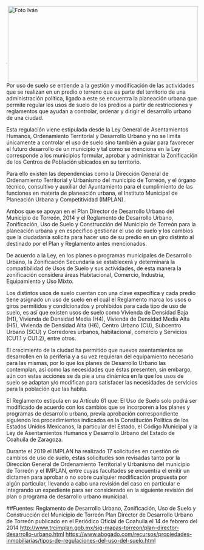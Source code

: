 <p>
   <a title="ir a Otras Publicaciones" href="http://www.trcimplan.gob.mx/autores/julio-alexis-magana-cisneros.html"><img class="img-responsive contenido-imagen" src="../imagenes/128/arq-julio-alexis-magana-cisneros-top2.png" align="right" alt="Foto Iván" width="500" height="200"></a>
</p>

</br></br></br></br></br></br></br></br>

---

Por uso de suelo se entiende a la gestión y modificación de las actividades que se realizan en un predio o terreno que es parte del territorio de una administración política, ligado a este se encuentra la planeación urbana que permite regular los usos de suelo de los predios a partir de restricciones y reglamentos que ayudan a controlar, ordenar y dirigir el desarrollo urbano de una ciudad.

Esta regulación viene estipulada desde la Ley General de Asentamientos Humanos, Ordenamiento Territorial y Desarrollo Urbano  y no se limita únicamente a controlar el uso de suelo sino también a guiar para favorecer el futuro desarrollo de un municipio y tal como se menciona en la Ley corresponde a los municipios formular, aprobar y administrar la Zonificación de los Centros de Población ubicados en su territorio.

Para ello existen las dependencias como la Dirección General de Ordenamiento Territorial y Urbanismo del municipio de Torreón, y el órgano técnico, consultivo y auxiliar del Ayuntamiento para el cumplimiento de las funciones en materia de planeación urbana, el Instituto Municipal de Planeación Urbana y Competitividad (IMPLAN).

Ambos que se apoyan en  el Plan Director de Desarrollo Urbano del Municipio de Torreón, 2014 y el Reglamento de Desarrollo Urbano, Zonificación, Uso de Suelo y Construcción del Municipio de Torreón para la planeación urbana y en específico gestionar el uso de suelo y los cambios que la ciudadanía solicita para hacer uso de su predio en un giro distinto al destinado por el Plan y Reglamento antes mencionados.

De acuerdo a la Ley, en los planes o programas municipales de Desarrollo Urbano, la Zonificación Secundaria se establecerá y determinará la compatibilidad de Usos de Suelo y sus actividades, de esta manera la zonificación considera áreas Habitacional, Comercio, Industria, Equipamiento y Uso Mixto.

Los distintos usos de suelo cuentan con una clave específica y cada predio tiene asignado un uso de suelo en el cuál el Reglamento marca los usos o giros permitidos y condicionados y prohibidos para cada tipo de uso de suelo, es así que existen usos de suelo como Vivienda de Densidad Baja (H1), Vivienda de Densidad Media (H4), Vivienda de Densidad Media Alta (H5), Vivienda de Densidad Alta (H6), Centro Urbano (CU), Subcentro Urbano (SCU) y Corredores urbanos, habitacional, comercio y Servicios (CU1.1 y CU1.2), entre otros.

El crecimiento de la ciudad ha permitido que nuevos asentamientos se desarrollen en la periferia y a su vez requieran del equipamiento necesario para las mismas, por lo que los planes de Desarrollo Urbano las contemplan, así como las necesidades que éstas presenten, sin embargo, aún con estas acciones se da pie a una dinámica en la que los usos de suelo se adaptan y/o modifican para satisfacer las necesidades de servicios para la población que las habita.

El Reglamento estipula en su Artículo 61 que: El Uso de Suelo solo podrá ser modificado de acuerdo con los cambios que se incorporen a los planes y programas de desarrollo urbano, previa aprobación correspondiente siguiendo los procedimientos indicados en la Constitución Política de los Estados Unidos Mexicanos, la particular del Estado, el Código Municipal y la Ley de Asentamientos Humanos y Desarrollo Urbano del Estado de Coahuila de Zaragoza.

Durante el 2019 el IMPLAN ha realizado 17 solicitudes en cuestión de cambios de uso de suelo, estas solicitudes son revisadas tanto por la Dirección General de Ordenamiento Territorial y Urbanismo del municipio de Torreón y el IMPLAN, entre cuyas facultades se encuentra el emitir un dictamen para aprobar o no sobre cualquier modificación propuesta por algún particular, llevando a cabo una revisión del caso en particular e integrando un expediente para ser considerado en la siguiente revisión del plan o programa de desarrollo urbano municipal.



##Fuentes:
Reglamento de Desarrollo Urbano, Zonificación, Uso de Suelo y Construcción del Municipio de Torreón
Plan Director de Desarrollo Urbano de Torreón publicado en el Periódico Oficial de Coahuila el 14 de febrero del 2014
http://www.trcimplan.gob.mx/sig-mapas-torreon/plan-director-desarrollo-urbano.html
https://www.abogado.com/recursos/propiedades-inmobiliarias/tipos-de-regulaciones-del-uso-del-suelo.html
